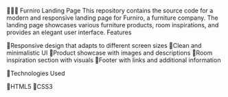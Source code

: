 📜📜📜
Furniro Landing Page
This repository contains the source code for a modern and responsive landing page for Furniro, a furniture company. The landing page showcases various furniture products, room inspirations, and provides an elegant user interface.
Features

📌Responsive design that adapts to different screen sizes
📌Clean and minimalistic UI
📌Product showcase with images and descriptions
📌Room inspiration section with visuals
📌Footer with links and additional information

📜Technologies Used

📌HTML5
📌CSS3
